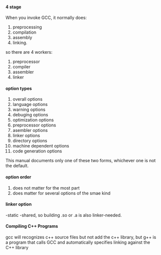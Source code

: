 #### 4 stage
When you invoke GCC, it normally does:
1. preprocessing
1. compilation
1. assembly
1. linking. 

so there are 4 workers:
1. preprocessor
1. compiler
1. assembler
1. linker

#### option types

1. overall options
1. language options
1. warning options
1. debuging options
1. optimization options
1. preprocessor options
1. asembler options
1. linker options
1. directory options
1. machine dependent options
1. code generation options

This manual documents only one of these two forms, whichever one is not the default.


#### option order
1. does not matter for the most part
1. does matter for several options of the smae kind


#### linker option
-static -shared, so building .so or .a is also linker-needed.

#### Compiling C++ Programs
gcc will recognizes c++ source files but not add the c++ library,
but g++ is a program that calls GCC and automatically specifies linking against the C++ library
